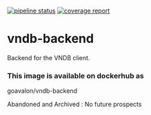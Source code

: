 [![pipeline status](https://gitlab.com/PragunSaini/vndb-backend/badges/master/pipeline.svg)](https://gitlab.com/PragunSaini/vndb-backend/-/commits/master) [![coverage report](https://gitlab.com/PragunSaini/vndb-backend/badges/master/coverage.svg)](https://gitlab.com/PragunSaini/vndb-backend/-/commits/master)

# vndb-backend

Backend for the VNDB client.

### This image is available on dockerhub as

goavalon/vndb-backend

Abandoned and Archived : No future prospects
